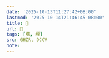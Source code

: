 ```yaml
---
date: '2025-10-13T11:27:42+08:00'
lastmod: '2025-10-14T21:46:45-08:00'
title: 󰙔
url: 󰙔
tags: [壖, 堧]
src: GHZR, DCCV
note:
---
```

